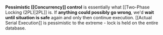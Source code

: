 **Pessimistic [[Concurrency]] control** is essentially what [[Two-Phase Locking (2PL)|2PL]] is. If **anything could possibly go wrong**, we'd **wait until situation is safe** again and only then continue execution. [[Actual Serial Execution]] is pessimistic to the extreme - lock is held on the entire database.
